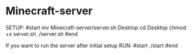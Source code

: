 # Minecraft-server
SETUP:
#start
mv Minecraft-server/server.sh Desktop
cd Desktop 
chmod +x server.sh
./server.sh
#end

If you want to run the server after initial setup
RUN:
#start
./start
#end
